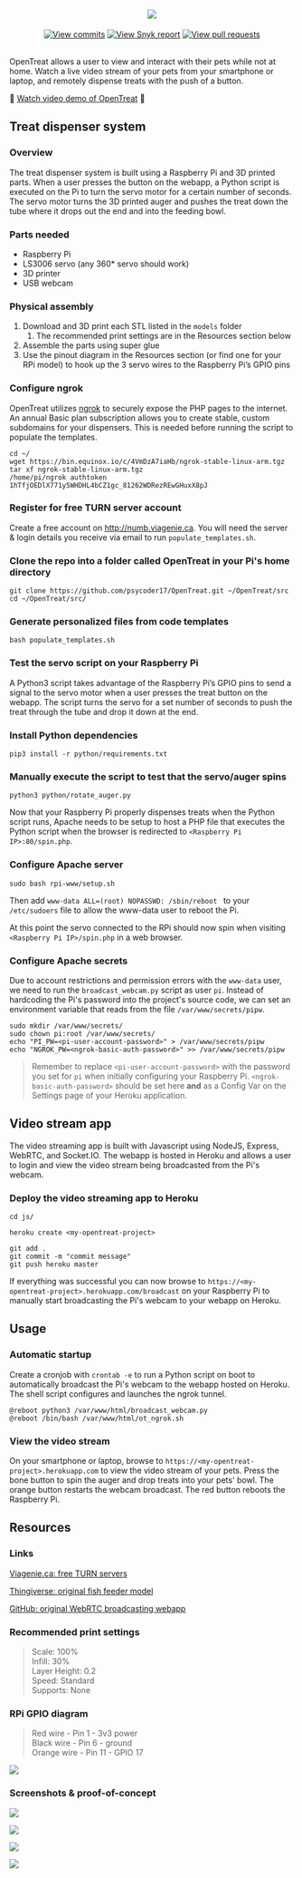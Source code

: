 <h1 align="center">
  <img src="https://github.com/psycoder17/OpenTreat/blob/master/README/Icon-full.png">
</h1>

<div align="center">
	<a href="https://github.com/psycoder17/OpenTreat/graphs/commit-activity"><img src="https://img.shields.io/badge/maintained%3F-no-red.svg" alt="View commits"></a>
	<a href="https://snyk.io/test/github/psycoder17/OpenTreat?targetFile=js/package.json"><img src="https://snyk.io/test/github/psycoder17/OpenTreat/badge.svg?targetFile=js/package.json" alt="View Snyk report"></a>
	<a href="https://github.com/psycoder17/OpenTreat/pulls"><img src="https://img.shields.io/badge/PRs-welcome-brightgreen.svg" alt="View pull requests"></a>
</div>
<br>
<p>
OpenTreat allows a user to view and interact with their pets while not at home. Watch a live video stream of your pets from your smartphone or laptop, and remotely dispense treats with the push of a button.
</p>

:movie_camera: [Watch video demo of OpenTreat](https://youtu.be/6tzPRBlFip4) :movie_camera:

## Treat dispenser system
### Overview
The treat dispenser system is built using a Raspberry Pi and 3D printed parts. When a user presses the button on the webapp, a Python script is executed on the Pi to turn the servo motor for a certain number of seconds. The servo motor turns the 3D printed auger and pushes the treat down the tube where it drops out the end and into the feeding bowl.

### Parts needed
* Raspberry Pi
* LS3006 servo (any 360* servo should work)
* 3D printer
* USB webcam

### Physical assembly
1. Download and 3D print each STL listed in the `models` folder
	1. The recommended print settings are in the Resources section below
2. Assemble the parts using super glue
3. Use the pinout diagram in the Resources section (or find one for your RPi model) to hook up the 3 servo wires to the Raspberry Pi’s GPIO pins

### Configure ngrok
OpenTreat utilizes [ngrok](https://ngrok.com/docs) to securely expose the PHP pages to the internet. An annual Basic plan subscription allows you to create stable, custom subdomains for your dispensers. This is needed before running the script to populate the templates.

```
cd ~/
wget https://bin.equinox.io/c/4VmDzA7iaHb/ngrok-stable-linux-arm.tgz
tar xf ngrok-stable-linux-arm.tgz
/home/pi/ngrok authtoken 1hTfjOEDlX771y5WHDHL4bCZ1gc_81262WDRezREwGHuxX8pJ
```

### Register for free TURN server account
Create a free account on http://numb.viagenie.ca. You will need the server & login details you receive via email to run `populate_templates.sh`.

### Clone the repo into a folder called OpenTreat in your Pi's home directory
```
git clone https://github.com/psycoder17/OpenTreat.git ~/OpenTreat/src
cd ~/OpenTreat/src/
```

### Generate personalized files from code templates
```
bash populate_templates.sh
```

### Test the servo script on your Raspberry Pi
A Python3 script takes advantage of the Raspberry Pi’s GPIO pins to send a signal to the servo motor when a user presses the treat button on the webapp. The script turns the servo for a set number of seconds to push the treat through the tube and drop it down at the end.

### Install Python dependencies
```
pip3 install -r python/requirements.txt
```

### Manually execute the script to test that the servo/auger spins
```
python3 python/rotate_auger.py
```

Now that your Raspberry Pi properly dispenses treats when the Python script runs, Apache needs to be setup to host a PHP file that executes the Python script when the browser is redirected to `<Raspberry Pi IP>:80/spin.php`.

### Configure Apache server
```
sudo bash rpi-www/setup.sh
```

Then add `www-data ALL=(root) NOPASSWD: /sbin/reboot ` to your `/etc/sudoers` file to allow the www-data user to reboot the Pi.

At this point the servo connected to the RPi should now spin when visiting `<Raspberry Pi IP>/spin.php` in a web browser.

### Configure Apache secrets
Due to account restrictions and permission errors with the `www-data` user, we need to run the `broadcast_webcam.py` script as user `pi`. Instead of hardcoding the Pi's password into the project's source code, we can set an environment variable that reads from the file `/var/www/secrets/pipw`.

```
sudo mkdir /var/www/secrets/
sudo chown pi:root /var/www/secrets/
echo "PI_PW=<pi-user-account-password>" > /var/www/secrets/pipw
echo "NGROK_PW=<ngrok-basic-auth-password>" >> /var/www/secrets/pipw
```

> Remember to replace `<pi-user-account-password>` with the password you set for `pi` when initially configuring your Raspberry Pi. `<ngrok-basic-auth-password>` should be set here **and** as a Config Var on the Settings page of your Heroku application.

## Video stream app
The video streaming app is built with Javascript using NodeJS, Express, WebRTC, and Socket.IO. The webapp is hosted in Heroku and allows a user to login and view the video stream being broadcasted from the Pi's webcam.

### Deploy the video streaming app to Heroku
```
cd js/

heroku create <my-opentreat-project>

git add .
git commit -m "commit message"
git push heroku master
```

If everything was successful you can now browse to `https://<my-opentreat-project>.herokuapp.com/broadcast` on your Raspberry Pi to manually start broadcasting the Pi's webcam to your webapp on Heroku.

## Usage
### Automatic startup
Create a cronjob with `crontab -e` to run a Python script on boot to automatically broadcast the Pi's webcam to the webapp hosted on Heroku. The shell script configures and launches the ngrok tunnel.

```
@reboot python3 /var/www/html/broadcast_webcam.py
@reboot /bin/bash /var/www/html/ot_ngrok.sh
```

### View the video stream
On your smartphone or laptop, browse to `https://<my-opentreat-project>.herokuapp.com` to view the video stream of your pets. 
Press the bone button to spin the auger and drop treats into your pets' bowl. 
The orange button restarts the webcam broadcast.
The red button reboots the Raspberry Pi.

## Resources
### Links
[Viagenie.ca: free TURN servers](http://numb.viagenie.ca)

[Thingiverse: original fish feeder model](https://www.thingiverse.com/thing:301532)

[GitHub: original WebRTC broadcasting webapp](https://github.com/TannerGabriel/WebRTC-Video-Broadcast)

### Recommended print settings
> Scale: 100%  
> Infill: 30%  
> Layer Height: 0.2  
> Speed: Standard  
> Supports: None

### RPi GPIO diagram
> Red wire - Pin 1 - 3v3 power  
> Black wire - Pin 6 - ground  
> Orange wire - Pin 11 - GPIO 17  

![](README/RPi-GPIO-pinout.png)

### Screenshots & proof-of-concept
![](README/Mockup-3.png)

![](README/Mockup-4.png)

![](README/Electronics-in-case.jpg)

![](README/Dispenser-1.gif)